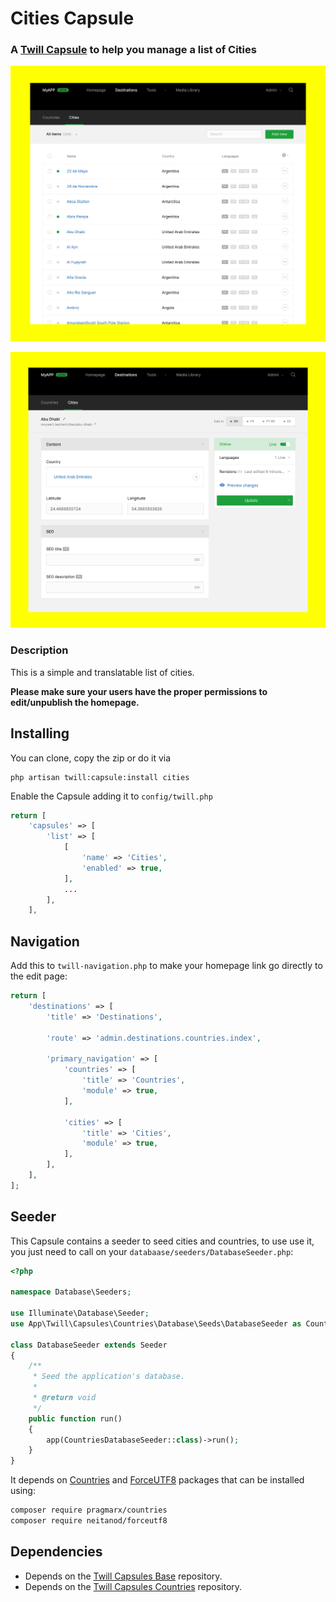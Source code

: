 # Cities Capsule

### A [Twill Capsule](https://github.com/area17/twill) to help you manage a list of Cities

![screenshot](docs/screenshot-1.png)

![screenshot](docs/screenshot-2.png)

### Description

This is a simple and translatable list of cities.

**Please make sure your users have the proper permissions to edit/unpublish the homepage.**

## Installing

You can clone, copy the zip or do it via

```
php artisan twill:capsule:install cities
```

Enable the Capsule adding it to `config/twill.php`

``` php
return [
    'capsules' => [
        'list' => [
            [
                'name' => 'Cities',
                'enabled' => true,
            ],
            ...
        ],            
    ],
```

## Navigation

Add this to `twill-navigation.php` to make your homepage link go directly to the edit page:

``` php
return [
    'destinations' => [
        'title' => 'Destinations',

        'route' => 'admin.destinations.countries.index',

        'primary_navigation' => [
            'countries' => [
                'title' => 'Countries',
                'module' => true,
            ],

            'cities' => [
                'title' => 'Cities',
                'module' => true,
            ],
        ],
    ],
];
```

## Seeder

This Capsule contains a seeder to seed cities and countries, to use use it, you just need to call on your `databaase/seeders/DatabaseSeeder.php`:

``` php
<?php

namespace Database\Seeders;

use Illuminate\Database\Seeder;
use App\Twill\Capsules\Countries\Database\Seeds\DatabaseSeeder as CountriesDatabaseSeeder;

class DatabaseSeeder extends Seeder
{
    /**
     * Seed the application's database.
     *
     * @return void
     */
    public function run()
    {
        app(CountriesDatabaseSeeder::class)->run();
    }
}
```

It depends on [Countries](https://packagist.org/packages/pragmarx/countries) and [ForceUTF8](https://github.com/neitanod/forceutf8) packages that can be installed using:

``` bash
composer require pragmarx/countries
composer require neitanod/forceutf8
```

## Dependencies

- Depends on the [Twill Capsules Base](https://github.com/area17/twill-capsule-base) repository.
- Depends on the [Twill Capsules Countries](https://github.com/area17/twill-capsule-countries) repository.

